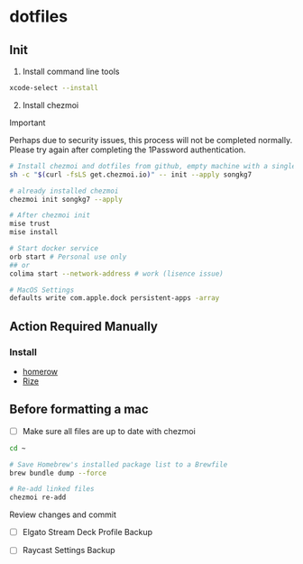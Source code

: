 # dotfiles

## Init

1. Install command line tools

```bash
xcode-select --install
```

2. Install chezmoi

> [!IMPORTANT]
> Perhaps due to security issues, this process will not be completed normally.
> Please try again after completing the 1Password authentication.

```bash
# Install chezmoi and dotfiles from github, empty machine with a single command
sh -c "$(curl -fsLS get.chezmoi.io)" -- init --apply songkg7

# already installed chezmoi
chezmoi init songkg7 --apply
```

```bash
# After chezmoi init
mise trust
mise install

# Start docker service
orb start # Personal use only
## or
colima start --network-address # work (lisence issue)
```

```bash
# MacOS Settings
defaults write com.apple.dock persistent-apps -array
```

## Action Required Manually

### Install

- [homerow](https://www.homerow.app/)
- [Rize](https://rize.io/)

## Before formatting a mac

- [ ] Make sure all files are up to date with chezmoi

```bash
cd ~

# Save Homebrew's installed package list to a Brewfile
brew bundle dump --force

# Re-add linked files
chezmoi re-add
```

Review changes and commit

- [ ] Elgato Stream Deck Profile Backup
- [ ] Raycast Settings Backup

